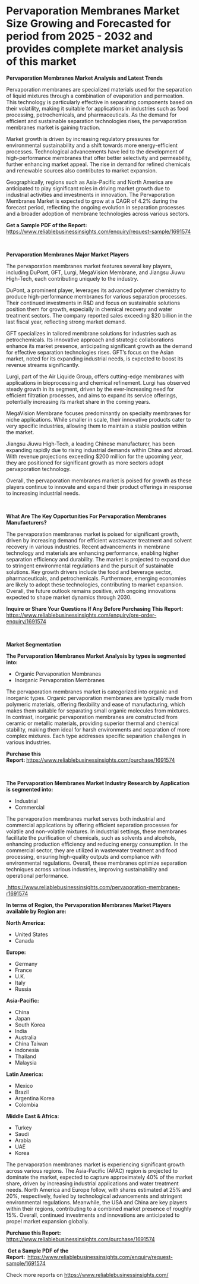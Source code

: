 <p><h1>Pervaporation Membranes Market Size Growing and Forecasted for period from 2025 - 2032 and provides complete market analysis of this market</h1></p><p><strong>Pervaporation Membranes Market Analysis and Latest Trends</strong></p>
<p><p>Pervaporation membranes are specialized materials used for the separation of liquid mixtures through a combination of evaporation and permeation. This technology is particularly effective in separating components based on their volatility, making it suitable for applications in industries such as food processing, petrochemicals, and pharmaceuticals. As the demand for efficient and sustainable separation technologies rises, the pervaporation membranes market is gaining traction.</p><p>Market growth is driven by increasing regulatory pressures for environmental sustainability and a shift towards more energy-efficient processes. Technological advancements have led to the development of high-performance membranes that offer better selectivity and permeability, further enhancing market appeal. The rise in demand for refined chemicals and renewable sources also contributes to market expansion.</p><p>Geographically, regions such as Asia-Pacific and North America are anticipated to play significant roles in driving market growth due to industrial activities and investments in innovation. The Pervaporation Membranes Market is expected to grow at a CAGR of 4.2% during the forecast period, reflecting the ongoing evolution in separation processes and a broader adoption of membrane technologies across various sectors.</p></p>
<p><strong>Get a Sample PDF of the Report:&nbsp;</strong> <a href="https://www.reliablebusinessinsights.com/enquiry/request-sample/1691574?utm_campaign=3288&utm_medium=2&utm_source=Github&utm_content=ia&utm_term=01042025&utm_id=pervaporation-membranes">https://www.reliablebusinessinsights.com/enquiry/request-sample/1691574</a></p>
<p>&nbsp;</p>
<p><strong>Pervaporation Membranes Major Market Players</strong></p>
<p><p>The pervaporation membranes market features several key players, including DuPont, GFT, Lurgi, MegaVision Membrane, and Jiangsu Jiuwu High-Tech, each contributing uniquely to the industry. </p><p>DuPont, a prominent player, leverages its advanced polymer chemistry to produce high-performance membranes for various separation processes. Their continued investments in R&D and focus on sustainable solutions position them for growth, especially in chemical recovery and water treatment sectors. The company reported sales exceeding $20 billion in the last fiscal year, reflecting strong market demand.</p><p>GFT specializes in tailored membrane solutions for industries such as petrochemicals. Its innovative approach and strategic collaborations enhance its market presence, anticipating significant growth as the demand for effective separation technologies rises. GFT’s focus on the Asian market, noted for its expanding industrial needs, is expected to boost its revenue streams significantly.</p><p>Lurgi, part of the Air Liquide Group, offers cutting-edge membranes with applications in bioprocessing and chemical refinement. Lurgi has observed steady growth in its segment, driven by the ever-increasing need for efficient filtration processes, and aims to expand its service offerings, potentially increasing its market share in the coming years.</p><p>MegaVision Membrane focuses predominantly on specialty membranes for niche applications. While smaller in scale, their innovative products cater to very specific industries, allowing them to maintain a stable position within the market.</p><p>Jiangsu Jiuwu High-Tech, a leading Chinese manufacturer, has been expanding rapidly due to rising industrial demands within China and abroad. With revenue projections exceeding $200 million for the upcoming year, they are positioned for significant growth as more sectors adopt pervaporation technology.</p><p>Overall, the pervaporation membranes market is poised for growth as these players continue to innovate and expand their product offerings in response to increasing industrial needs.</p></p>
<p>&nbsp;</p>
<p><strong>What Are The Key Opportunities For Pervaporation Membranes Manufacturers?</strong></p>
<p><p>The pervaporation membranes market is poised for significant growth, driven by increasing demand for efficient wastewater treatment and solvent recovery in various industries. Recent advancements in membrane technology and materials are enhancing performance, enabling higher separation efficiency and durability. The market is projected to expand due to stringent environmental regulations and the pursuit of sustainable solutions. Key growth drivers include the food and beverage sector, pharmaceuticals, and petrochemicals. Furthermore, emerging economies are likely to adopt these technologies, contributing to market expansion. Overall, the future outlook remains positive, with ongoing innovations expected to shape market dynamics through 2030.</p></p>
<p><strong>Inquire or Share Your Questions If Any Before Purchasing This Report:</strong> <a href="https://www.reliablebusinessinsights.com/enquiry/pre-order-enquiry/1691574?utm_campaign=3288&utm_medium=2&utm_source=Github&utm_content=ia&utm_term=01042025&utm_id=pervaporation-membranes">https://www.reliablebusinessinsights.com/enquiry/pre-order-enquiry/1691574</a></p>
<p>&nbsp;</p>
<p><strong>Market Segmentation</strong></p>
<p><strong>The Pervaporation Membranes Market Analysis by types is segmented into:</strong></p>
<p><ul><li>Organic Pervaporation Membranes</li><li>Inorganic Pervaporation Membranes</li></ul></p>
<p><p>The pervaporation membranes market is categorized into organic and inorganic types. Organic pervaporation membranes are typically made from polymeric materials, offering flexibility and ease of manufacturing, which makes them suitable for separating small organic molecules from mixtures. In contrast, inorganic pervaporation membranes are constructed from ceramic or metallic materials, providing superior thermal and chemical stability, making them ideal for harsh environments and separation of more complex mixtures. Each type addresses specific separation challenges in various industries.</p></p>
<p><strong>Purchase this Report:&nbsp;</strong><a href="https://www.reliablebusinessinsights.com/purchase/1691574?utm_campaign=3288&utm_medium=2&utm_source=Github&utm_content=ia&utm_term=01042025&utm_id=pervaporation-membranes">https://www.reliablebusinessinsights.com/purchase/1691574</a></p>
<p>&nbsp;</p>
<p><strong>The Pervaporation Membranes Market Industry Research by Application is segmented into:</strong></p>
<p><ul><li>Industrial</li><li>Commercial</li></ul></p>
<p><p>The pervaporation membranes market serves both industrial and commercial applications by offering efficient separation processes for volatile and non-volatile mixtures. In industrial settings, these membranes facilitate the purification of chemicals, such as solvents and alcohols, enhancing production efficiency and reducing energy consumption. In the commercial sector, they are utilized in wastewater treatment and food processing, ensuring high-quality outputs and compliance with environmental regulations. Overall, these membranes optimize separation techniques across various industries, improving sustainability and operational performance.</p></p>
<p><a href="https://www.reliablebusinessinsights.com/pervaporation-membranes-r1691574?utm_campaign=3288&utm_medium=2&utm_source=Github&utm_content=ia&utm_term=01042025&utm_id=pervaporation-membranes">&nbsp;https://www.reliablebusinessinsights.com/pervaporation-membranes-r1691574</a></p>
<p><strong>In terms of Region, the Pervaporation Membranes Market Players available by Region are:</strong></p>
<p>
    <p> <strong> North America: </strong>
        <ul>
            <li>United States</li>
            <li>Canada</li>
        </ul>
        </p> 
    <p> <strong> Europe: </strong>
        <ul>
            <li>Germany</li>
            <li>France</li>
            <li>U.K.</li>
            <li>Italy</li>
            <li>Russia</li>
        </ul>
        </p> 
    <p> <strong> Asia-Pacific: </strong>
        <ul>
            <li>China</li>
            <li>Japan</li>
            <li>South Korea</li>
            <li>India</li>
            <li>Australia</li>
            <li>China Taiwan</li>
            <li>Indonesia</li>
            <li>Thailand</li>
            <li>Malaysia</li>
        </ul>
        </p> 
    <p> <strong> Latin America: </strong>
        <ul>
            <li>Mexico</li>
            <li>Brazil</li>
            <li>Argentina Korea</li>
            <li>Colombia</li>
        </ul>
        </p> 
    <p> <strong> Middle East & Africa: </strong>
        <ul>
            <li>Turkey</li>
            <li>Saudi</li>
            <li>Arabia</li>
            <li>UAE</li>
            <li>Korea</li>
        </ul>
    </p>
    </p>
<p><p>The pervaporation membranes market is experiencing significant growth across various regions. The Asia-Pacific (APAC) region is projected to dominate the market, expected to capture approximately 40% of the market share, driven by increasing industrial applications and water treatment needs. North America and Europe follow, with shares estimated at 25% and 20%, respectively, fueled by technological advancements and stringent environmental regulations. Meanwhile, the USA and China are key players within their regions, contributing to a combined market presence of roughly 15%. Overall, continued investments and innovations are anticipated to propel market expansion globally.</p></p>
<p><strong>Purchase this Report: </strong><a href="https://www.reliablebusinessinsights.com/purchase/1691574?utm_campaign=3288&utm_medium=2&utm_source=Github&utm_content=ia&utm_term=01042025&utm_id=pervaporation-membranes">https://www.reliablebusinessinsights.com/purchase/1691574</a></p>
<p>&nbsp;<strong>Get a Sample PDF of the Report:&nbsp;&nbsp;</strong><a href="https://www.reliablebusinessinsights.com/enquiry/request-sample/1691574?utm_campaign=3288&utm_medium=2&utm_source=Github&utm_content=ia&utm_term=01042025&utm_id=pervaporation-membranes">https://www.reliablebusinessinsights.com/enquiry/request-sample/1691574</a></p>
<p><strong></strong></p>
<p>Check more reports on <a href="https://www.reliablebusinessinsights.com/?utm_campaign=3288&utm_medium=2&utm_source=Github&utm_content=ia&utm_term=01042025&utm_id=pervaporation-membranes">https://www.reliablebusinessinsights.com/</a></p>